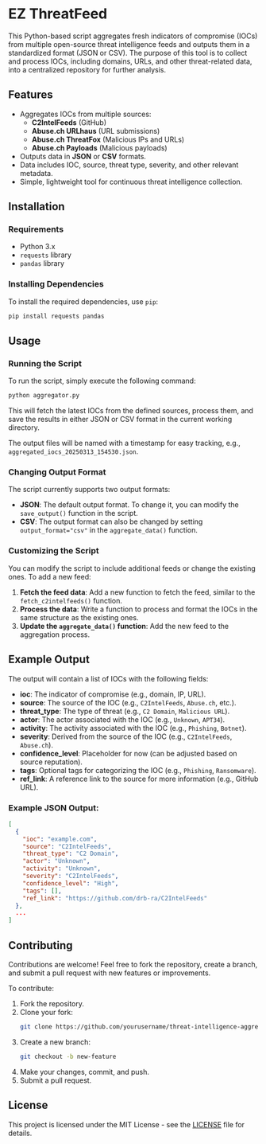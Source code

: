 # EZ ThreatFeed

This Python-based script aggregates fresh indicators of compromise (IOCs) from multiple open-source threat intelligence feeds and outputs them in a standardized format (JSON or CSV). The purpose of this tool is to collect and process IOCs, including domains, URLs, and other threat-related data, into a centralized repository for further analysis.

## Features
- Aggregates IOCs from multiple sources:
  - **C2IntelFeeds** (GitHub)
  - **Abuse.ch URLhaus** (URL submissions)
  - **Abuse.ch ThreatFox** (Malicious IPs and URLs)
  - **Abuse.ch Payloads** (Malicious payloads)
- Outputs data in **JSON** or **CSV** formats.
- Data includes IOC, source, threat type, severity, and other relevant metadata.
- Simple, lightweight tool for continuous threat intelligence collection.

## Installation

### Requirements
- Python 3.x
- `requests` library
- `pandas` library

### Installing Dependencies

To install the required dependencies, use `pip`:

```bash
pip install requests pandas
```

## Usage

### Running the Script

To run the script, simply execute the following command:

```bash
python aggregator.py
```

This will fetch the latest IOCs from the defined sources, process them, and save the results in either JSON or CSV format in the current working directory.

The output files will be named with a timestamp for easy tracking, e.g., `aggregated_iocs_20250313_154530.json`.

### Changing Output Format

The script currently supports two output formats:

- **JSON**: The default output format. To change it, you can modify the `save_output()` function in the script.
- **CSV**: The output format can also be changed by setting `output_format="csv"` in the `aggregate_data()` function.

### Customizing the Script

You can modify the script to include additional feeds or change the existing ones. To add a new feed:

1. **Fetch the feed data**: Add a new function to fetch the feed, similar to the `fetch_c2intelfeeds()` function.
2. **Process the data**: Write a function to process and format the IOCs in the same structure as the existing ones.
3. **Update the `aggregate_data()` function**: Add the new feed to the aggregation process.

## Example Output

The output will contain a list of IOCs with the following fields:

- **ioc**: The indicator of compromise (e.g., domain, IP, URL).
- **source**: The source of the IOC (e.g., `C2IntelFeeds`, `Abuse.ch`, etc.).
- **threat_type**: The type of threat (e.g., `C2 Domain`, `Malicious URL`).
- **actor**: The actor associated with the IOC (e.g., `Unknown`, `APT34`).
- **activity**: The activity associated with the IOC (e.g., `Phishing`, `Botnet`).
- **severity**: Derived from the source of the IOC (e.g., `C2IntelFeeds`, `Abuse.ch`).
- **confidence_level**: Placeholder for now (can be adjusted based on source reputation).
- **tags**: Optional tags for categorizing the IOC (e.g., `Phishing`, `Ransomware`).
- **ref_link**: A reference link to the source for more information (e.g., GitHub URL).

### Example JSON Output:
```json
[
  {
    "ioc": "example.com",
    "source": "C2IntelFeeds",
    "threat_type": "C2 Domain",
    "actor": "Unknown",
    "activity": "Unknown",
    "severity": "C2IntelFeeds",
    "confidence_level": "High",
    "tags": [],
    "ref_link": "https://github.com/drb-ra/C2IntelFeeds"
  },
  ...
]
```

## Contributing

Contributions are welcome! Feel free to fork the repository, create a branch, and submit a pull request with new features or improvements.

To contribute:

1. Fork the repository.
2. Clone your fork:
    ```bash
    git clone https://github.com/yourusername/threat-intelligence-aggregator.git
    ```
3. Create a new branch:
    ```bash
    git checkout -b new-feature
    ```
4. Make your changes, commit, and push.
5. Submit a pull request.

## License

This project is licensed under the MIT License - see the [LICENSE](LICENSE) file for details.

